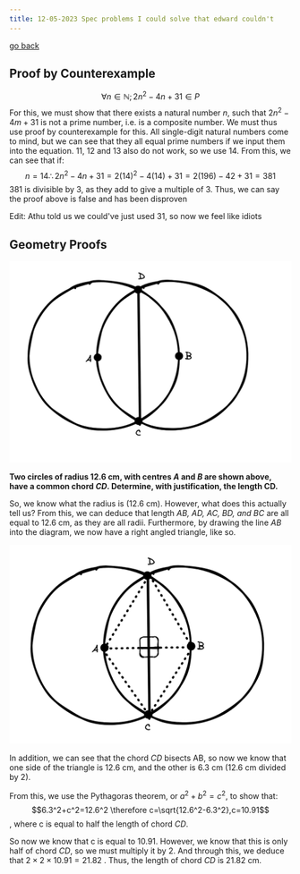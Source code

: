 ```yaml
---
title: 12-05-2023 Spec problems I could solve that edward couldn't
---
```


[go back](Articles/Articles.md)

## Proof by Counterexample

$$\forall{n}\in \mathbb{N}; 2n^2-4n+31\in P$$
For this, we must show that there exists a natural number $n$, such that $2n^2-4m+31$ is not a prime number, i.e. is a composite number. We must thus use proof by counterexample for this. All single-digit natural numbers come to mind, but we can see that they all equal prime numbers if we input them into the equation. 11, 12 and 13 also do not work, so we use 14. From this, we can see that if: 
$$n=14\therefore 2n^2-4n+31 = 2(14)^2-4(14)+31=2(196)-42+31=381$$
381 is divisible by 3, as they add to give a multiple of 3. Thus, we can say the proof above is false and has been disproven

Edit: Athu told us we could've just used 31, so now we feel like idiots

## Geometry Proofs

![](Articles%20images/GeometricProof1.png)

**Two circles of radius 12.6 cm, with centres *A* and *B* are shown above, have a common chord *CD*. Determine, with justification, the length CD.**

So, we know what the radius is (12.6 cm). However, what does this actually tell us? From this, we can deduce that length *AB, AD, AC, BD, and BC* are all equal to 12.6 cm, as they are all radii. Furthermore, by drawing the line *AB* into the diagram, we now have a right angled triangle, like so.

![](Articles%20images/GeometricProof2.png)

In addition, we can see that the chord *CD* bisects AB, so now we know that one side of the triangle is 12.6 cm, and the other is 6.3 cm (12.6 cm divided by 2).

From this, we use the Pythagoras theorem, or $a^2+b^2=c^2$, to show that:
$$6.3^2+c^2=12.6^2 \therefore c=\sqrt{12.6^2-6.3^2},c=10.91$$
, where c is equal to half the length of chord $CD$.

So now we know that c is equal to 10.91. However, we know that this is only half of chord $CD$, so we must multiply it by 2. And through this, we deduce that $2 \times 2\times 10.91=21.82$ . Thus, the length of chord *CD* is 21.82 cm.